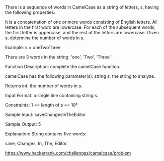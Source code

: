 There is a sequence of words in CamelCase as a string of letters, s, having the following properties:

It is a concatenation of one or more words consisting of English letters.
All letters in the first word are lowercase.
For each of the subsequent words, the first letter is uppercase,
and the rest of the letters are lowercase. Given s, determine the number of words in s.

Example: s = oneTwoThree

There are 3 words in the string: 'one', 'Two', 'Three'.

Function Description: complete the camelCase function.

camelCase has the following parameter(s): string s, the string to analyze.

Returns int: the number of words in s.

Input Format: a single line containing string s.

Constraints: 1 <= length of s <= 10⁵

Sample Input: saveChangesInTheEditor

Sample Output: 5

Explanation: String contains five words:

save, Changes, In, The, Editor.

https://www.hackerrank.com/challenges/camelcase/problem

